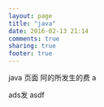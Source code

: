```yaml
---
layout: page
title: "java"
date: 2016-02-13 21:14
comments: true
sharing: true
footer: true
---
```

java 页面
阿的所发生的费
a

ads发
asdf 